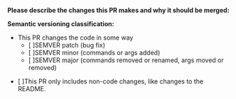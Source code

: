 **Please describe the changes this PR makes and why it should be merged:**

**Semantic versioning classification:**

* This PR changes the code in some way
  - [ ]SEMVER patch (bug fix)
  - [ ]SEMVER minor (commands or args added)
  - [ ]SEMVER major (commands removed or renamed, args moved or removed)
- [ ]This PR only includes non-code changes, like changes to the README.
